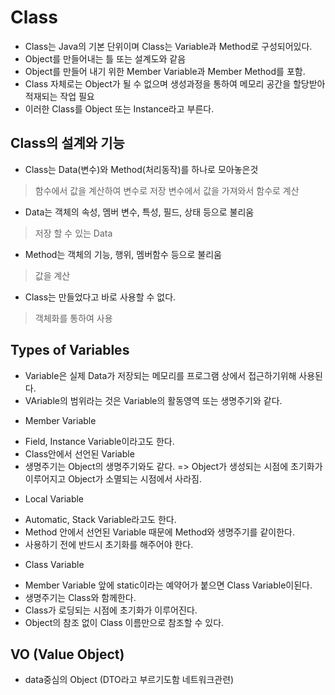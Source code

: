 Class
===========
+ Class는 Java의 기본 단위이며 Class는 Variable과 Method로 구성되어있다.
+ Object를 만들어내는 틀 또는 설계도와 같음
+ Object를 만들어 내기 위한 Member Variable과 Member Method를 포함.
+ Class 자체로는 Object가 될 수 없으며 생성과정을 통하여 메모리 공간을 할당받아 적재되는 작업 필요
+ 이러한 Class를 Object 또는 Instance라고 부른다.


Class의 설계와 기능
---------
+ Class는 Data(변수)와 Method(처리동작)를 하나로 모아놓은것
> 함수에서 값을 계산하여 변수로 저장
> 변수에서 값을 가져와서 함수로 계산

+ Data는 객체의 속성, 멤버 변수, 특성, 필드, 상태 등으로 불리움
> 저장 할 수 있는 Data
+ Method는 객체의 기능, 행위, 멤버함수 등으로 불리움
> 값을 계산

+ Class는 만들었다고 바로 사용할 수 없다.
> 객체화를 통하여 사용


Types of Variables
------------------
+ Variable은 실제 Data가 저장되는 메모리를 프로그램 상에서 접근하기위해 사용된다.
+ VAriable의 범위라는 것은 Variable의 활동영역 또는 생명주기와 같다.

* Member Variable
+ Field, Instance Variable이라고도 한다.
+ Class안에서 선언된 Variable
+ 생명주기는 Object의 생명주기와도 같다. => Object가 생성되는 시점에 초기화가 이루어지고 Object가 소멸되는 시점에서 사라짐.

* Local Variable
+ Automatic, Stack Variable라고도 한다.
+ Method 안에서 선언된 Variable 때문에 Method와 생명주기를 같이한다.
+ 사용하기 전에 반드시 초기화를 해주어야 한다.

* Class Variable
+ Member Variable 앞에 static이라는 예약어가 붙으면 Class Variable이된다.
+ 생명주기는 Class와 함께한다. 
+ Class가 로딩되는 시점에 초기화가 이루어진다.
+ Object의 참조 없이 Class 이름만으로 참조할 수 있다.


VO (Value Object)
-------------------
+ data중심의 Object (DTO라고 부르기도함 네트워크관련)
